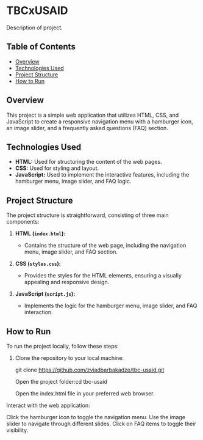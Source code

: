 # TBCxUSAID

Description of project.

## Table of Contents
- [Overview](#overview)
- [Technologies Used](#technologies-used)
- [Project Structure](#project-structure)
- [How to Run](#how-to-run)

## Overview
This project is a simple web application that utilizes HTML, CSS, and JavaScript to create a responsive navigation menu with a hamburger icon, an image slider, and a frequently asked questions (FAQ) section.

## Technologies Used
- **HTML:** Used for structuring the content of the web pages.
- **CSS:** Used for styling and layout.
- **JavaScript:** Used to implement the interactive features, including the hamburger menu, image slider, and FAQ logic.

## Project Structure
The project structure is straightforward, consisting of three main components:

1. **HTML (`index.html`):**
   - Contains the structure of the web page, including the navigation menu, image slider, and FAQ section.

2. **CSS (`styles.css`):**
   - Provides the styles for the HTML elements, ensuring a visually appealing and responsive design.

3. **JavaScript (`script.js`):**
   - Implements the logic for the hamburger menu, image slider, and FAQ interaction.

## How to Run
To run the project locally, follow these steps:

1. Clone the repository to your local machine:
  
   git clone https://github.com/zviadbarbakadze/tbc-usaid.git

    Open the project folder:cd tbc-usaid
 
   Open the index.html file in your preferred web browser.

Interact with the web application:

Click the hamburger icon to toggle the navigation menu.
Use the image slider to navigate through different slides.
Click on FAQ items to toggle their visibility.

